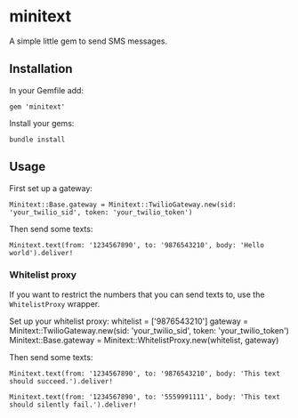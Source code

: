 # minitext

A simple little gem to send SMS messages.

## Installation

In your Gemfile add:
```
gem 'minitext'
```

Install your gems:
```
bundle install
```

## Usage

First set up a gateway:

```
Minitext::Base.gateway = Minitext::TwilioGateway.new(sid: 'your_twilio_sid', token: 'your_twilio_token')
```

Then send some texts:
```
Minitext.text(from: '1234567890', to: '9876543210', body: 'Hello world').deliver!
```

### Whitelist proxy

If you want to restrict the numbers that you can send texts to, use the `WhitelistProxy` wrapper.

Set up your whitelist proxy:
whitelist = ['9876543210']
gateway = Minitext::TwilioGateway.new(sid: 'your_twilio_sid', token: 'your_twilio_token')
Minitext::Base.gateway = Minitext::WhitelistProxy.new(whitelist, gateway)

Then send some texts:

```
Minitext.text(from: '1234567890', to: '9876543210', body: 'This text should succeed.').deliver!

Minitext.text(from: '1234567890', to: '5559991111', body: 'This text should silently fail.').deliver!
```
